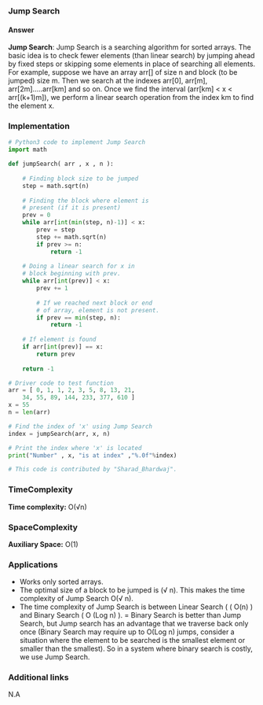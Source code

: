 ### Jump Search

#### Answer

**Jump Search**:  Jump Search is a searching algorithm for sorted arrays. The basic idea is to check fewer elements (than linear search) by jumping ahead by fixed steps or skipping some elements in place of searching all elements.
For example, suppose we have an array arr[] of size n and block (to be jumped) size m. Then we search at the indexes arr[0], arr[m], arr[2m]…..arr[km] and so on. Once we find the interval (arr[km] < x < arr[(k+1)m]), we perform a linear search operation from the index km to find the element x.


### Implementation

```python
# Python3 code to implement Jump Search
import math

def jumpSearch( arr , x , n ):
	
	# Finding block size to be jumped
	step = math.sqrt(n)
	
	# Finding the block where element is
	# present (if it is present)
	prev = 0
	while arr[int(min(step, n)-1)] < x:
		prev = step
		step += math.sqrt(n)
		if prev >= n:
			return -1
	
	# Doing a linear search for x in
	# block beginning with prev.
	while arr[int(prev)] < x:
		prev += 1
		
		# If we reached next block or end
		# of array, element is not present.
		if prev == min(step, n):
			return -1
	
	# If element is found
	if arr[int(prev)] == x:
		return prev
	
	return -1

# Driver code to test function
arr = [ 0, 1, 1, 2, 3, 5, 8, 13, 21,
	34, 55, 89, 144, 233, 377, 610 ]
x = 55
n = len(arr)

# Find the index of 'x' using Jump Search
index = jumpSearch(arr, x, n)

# Print the index where 'x' is located
print("Number" , x, "is at index" ,"%.0f"%index)

# This code is contributed by "Sharad_Bhardwaj".

```

### TimeComplexity

**Time complexity:** O(√n) 


### SpaceComplexity

**Auxiliary Space:** O(1)

### Applications
- Works only sorted arrays.
- The optimal size of a block to be jumped is (√ n). This makes the time complexity of Jump Search O(√ n).
- The time complexity of Jump Search is between Linear Search ( ( O(n) ) and Binary Search ( O (Log n) ).
= Binary Search is better than Jump Search, but Jump search has an advantage that we traverse back only once (Binary Search may require up to O(Log n) jumps, consider a situation where the element to be searched is the smallest element or smaller than the smallest). So in a system where binary search is costly, we use Jump Search.

### Additional links
N.A 
